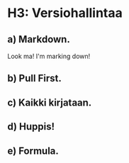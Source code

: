 # H3: Versiohallintaa

## a) Markdown. 

Look ma! I'm marking down!

## b) Pull First.

## c) Kaikki kirjataan.

## d) Huppis!

## e) Formula.


